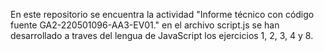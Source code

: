 En este repositorio se encuentra la actividad "Informe técnico con código fuente GA2-220501096-AA3-EV01."
en el archivo script.js se han desarrollado a traves del lengua de JavaScript los ejercicios 1, 2, 3, 4 y 8.
